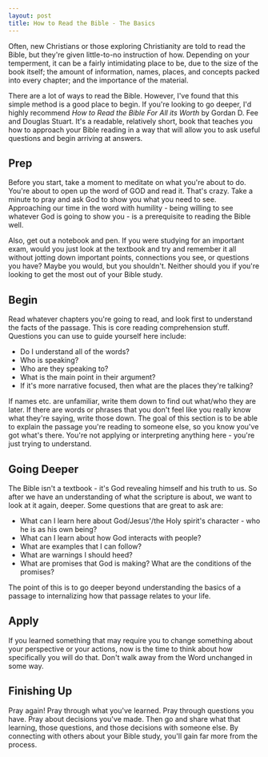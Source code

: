 ```yaml
---
layout: post
title: How to Read the Bible - The Basics
---
```


Often, new Christians or those exploring Christianity are told to read the Bible, but they're given little-to-no instruction of how. Depending on your temperment, it can be a fairly intimidating place to be, due to the size of the book itself; the amount of information, names, places, and concepts packed into every chapter; and the importance of the material.

There are a lot of ways to read the Bible. However, I've found that this simple method is a good place to begin. If you're looking to go deeper, I'd highly recommend *How to Read the Bible For All its Worth* by Gordan D. Fee and Douglas Stuart. It's a readable, relatively short, book that teaches you how to approach your Bible reading in a way that will allow you to ask useful questions and begin arriving at answers.

## Prep

Before you start, take a moment to meditate on what you're about to do. You're about to open up the word of GOD and read it. That's crazy. Take a minute to pray and ask God to show you what you need to see. Approaching our time in the word with humility - being willing to see whatever God is going to show you - is a prerequisite to reading the Bible well.

Also, get out a notebook and pen. If you were studying for an important exam, would you just look at the textbook and try and remember it all without jotting down important points, connections you see, or questions you have? Maybe you would, but you shouldn't. Neither should you if you're looking to get the most out of your Bible study. 

## Begin

Read whatever chapters you're going to read, and look first to understand the facts of the passage. This is core reading comprehension stuff. Questions you can use to guide yourself here include:

- Do I understand all of the words? 
- Who is speaking?
- Who are they speaking to? 
- What is the main point in their argument? 
- If it's more narrative focused, then what are the places they're talking? 

If names etc. are unfamiliar, write them down to find out what/who they are later. If there are words or phrases that you don't feel like you really know what they're saying, write those down. The goal of this section is to be able to explain the passage you're reading to someone else, so you know you've got what's there. You're not applying or interpreting anything here - you're just trying to understand.


## Going Deeper

The Bible isn't a textbook - it's God revealing himself and his truth to us. So after we have an understanding of what the scripture is about, we want to look at it again, deeper. Some questions that are great to ask are:

- What can I learn here about God/Jesus'/the Holy spirit's character -  who he is as his own being?
- What can I learn about how God interacts with people?
- What are examples that I can follow?
- What are warnings I should heed?
- What are promises that God is making? What are the conditions of the promises?

The point of this is to go deeper beyond understanding the basics of a passage to internalizing how that passage relates to your life.


## Apply

If you learned something that may require you to change something about your perspective or your actions, now is the time to think about how specifically you will do that. Don't walk away from the Word unchanged in some way.


## Finishing Up

Pray again! Pray through what you've learned. Pray through questions you have. Pray about decisions you've made. Then go and share what that learning, those questions, and those decisions with someone else. By connecting with others about your Bible study, you'll gain far more from the process.